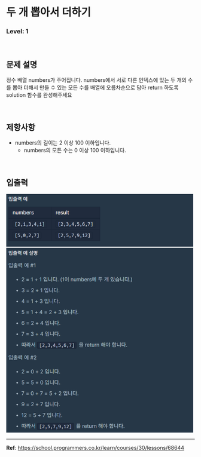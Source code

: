 # 두 개 뽑아서 더하기

### Level: 1

<br>

## 문제 설명

정수 배열 numbers가 주어집니다. numbers에서 서로 다른 인덱스에 있는 두 개의 수를 뽑아 더해서 만들 수 있는 모든 수를 배열에 오름차순으로 담아 return 하도록 solution 함수를 완성해주세요

<br>

## 제항사항

- numbers의 길이는 2 이상 100 이하입니다.
  - numbers의 모든 수는 0 이상 100 이하입니다.

<br>

## 입출력

<img src="./exam_1.png" style="width: 500px" alt="exam_1">
<img src="./exam_2.png" style="width: 500px" alt="exam_2">

---

**Ref**: https://school.programmers.co.kr/learn/courses/30/lessons/68644